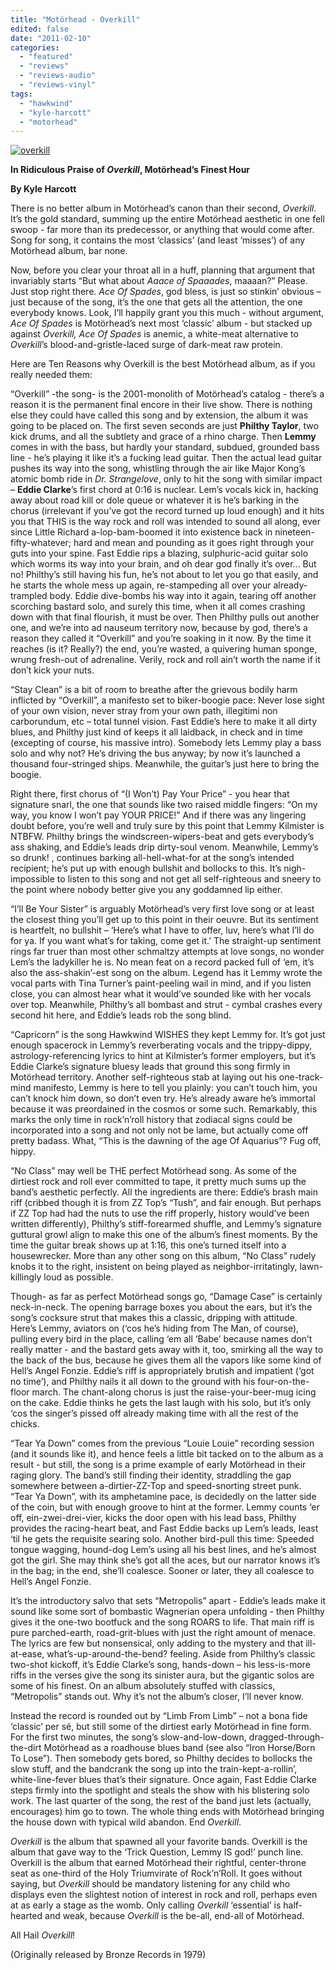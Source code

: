 ```yaml
---
title: "Motörhead - Overkill"
edited: false
date: "2011-02-10"
categories:
  - "featured"
  - "reviews"
  - "reviews-audio"
  - "reviews-vinyl"
tags:
  - "hawkwind"
  - "kyle-harcott"
  - "motorhead"
---
```


[![](http://www.hellbound.ca/wp-content/uploads/2011/02/overkill.jpg "overkill")](http://www.hellbound.ca/wp-content/uploads/2011/02/overkill.jpg)

**In Ridiculous Praise of _Overkill_, Motörhead’s Finest Hour**

**By Kyle Harcott**

There is no better album in Motörhead’s canon than their second, _Overkill_. It’s the gold standard, summing up the entire Motörhead aesthetic in one fell swoop - far more than its predecessor, or anything that would come after. Song for song, it contains the most ‘classics’ (and least ‘misses’) of any Motörhead album, bar none.

Now, before you clear your throat all in a huff, planning that argument that invariably starts “But what about _Aaace of Spaaades_, maaaan?” Please. Just stop right there. _Ace Of Spades_, god bless, is just so stinkin’ obvious – just because of the song, it’s the one that gets all the attention, the one everybody knows. Look, I’ll happily grant you this much - without argument, _Ace Of Spades_ is Motörhead’s next most ‘classic’ album - but stacked up against _Overkill, Ace Of Spades_ is anemic, a white-meat alternative to _Overkill_’s blood-and-gristle-laced surge of dark-meat raw protein.

Here are Ten Reasons why Overkill is the best Motörhead album, as if you really needed them:

“Overkill” -the song- is the 2001-monolith of Motörhead’s catalog - there’s a reason it is the permanent final encore in their live show. There is nothing else they could have called this song and by extension, the album it was going to be placed on. The first seven seconds are just **Philthy Taylor**, two kick drums, and all the subtlety and grace of a rhino charge. Then **Lemmy** comes in with the bass, but hardly your standard, subdued, grounded bass line - he’s playing it like it’s a fucking lead guitar. Then the actual lead guitar pushes its way into the song, whistling through the air like Major Kong’s atomic bomb ride in _Dr. Strangelove_, only to hit the song with similar impact – **Eddie Clarke**’s first chord at 0:16 is nuclear. Lem’s vocals kick in, hacking away about road kill or dole queue or whatever it is he’s barking in the chorus (irrelevant if you’ve got the record turned up loud enough) and it hits you that THIS is the way rock and roll was intended to sound all along, ever since Little Richard a-lop-bam-boomed it into existence back in nineteen-fifty-whatever; hard and mean and pounding as it goes right through your guts into your spine. Fast Eddie rips a blazing, sulphuric-acid guitar solo which worms its way into your brain, and oh dear god finally it’s over… But no! Philthy’s still having his fun, he’s not about to let you go that easily, and he starts the whole mess up again, re-stampeding all over your already-trampled body. Eddie dive-bombs his way into it again, tearing off another scorching bastard solo, and surely this time, when it all comes crashing down with that final flourish, it must be over. Then Philthy pulls out another one, and we’re into ad nauseum territory now, because by god, there’s a reason they called it “Overkill” and you’re soaking in it now. By the time it reaches (is it? Really?) the end, you’re wasted, a quivering human sponge, wrung fresh-out of adrenaline. Verily, rock and roll ain’t worth the name if it don’t kick your nuts.

“Stay Clean” is a bit of room to breathe after the grievous bodily harm inflicted by “Overkill”, a manifesto set to biker-boogie pace: Never lose sight of your own vision, never stray from your own path, illegitimi non carborundum, etc – total tunnel vision. Fast Eddie’s here to make it all dirty blues, and Philthy just kind of keeps it all laidback, in check and in time (excepting of course, his massive intro). Somebody lets Lemmy play a bass solo and why not? He’s driving the bus anyway; by now it’s launched a thousand four-stringed ships. Meanwhile, the guitar’s just here to bring the boogie.

Right there, first chorus of “(I Won’t) Pay Your Price” - you hear that signature snarl, the one that sounds like two raised middle fingers: “On my way, you know I won’t pay YOUR PRICE!” And if there was any lingering doubt before, you’re well and truly sure by this point that Lemmy Kilmister is NTBFW. Philthy brings the windscreen-wipers-beat and gets everybody’s ass shaking, and Eddie’s leads drip dirty-soul venom. Meanwhile, Lemmy’s so drunk! , continues barking all-hell-what-for at the song’s intended recipient; he’s put up with enough bullshit and bollocks to this. It’s nigh-impossible to listen to this song and not get all self-righteous and sneery to the point where nobody better give you any goddamned lip either.

“I’ll Be Your Sister” is arguably Motörhead’s very first love song or at least the closest thing you’ll get up to this point in their oeuvre. But its sentiment is heartfelt, no bullshit – ‘Here’s what I have to offer, luv, here’s what I’ll do for ya. If you want what’s for taking, come get it.’ The straight-up sentiment rings far truer than most other schmaltzy attempts at love songs, no wonder Lem’s the ladykiller he is. No mean feat on a record packed full of ‘em, it’s also the ass-shakin’-est song on the album. Legend has it Lemmy wrote the vocal parts with Tina Turner’s paint-peeling wail in mind, and if you listen close, you can almost hear what it would’ve sounded like with her vocals over top. Meanwhile, Philthy’s all bombast and strut - cymbal crashes every second hit here, and Eddie’s leads rob the song blind.

“Capricorn” is the song Hawkwind WISHES they kept Lemmy for. It’s got just enough spacerock in Lemmy’s reverberating vocals and the trippy-dippy, astrology-referencing lyrics to hint at Kilmister’s former employers, but it’s Eddie Clarke’s signature bluesy leads that ground this song firmly in Motörhead territory. Another self-righteous stab at laying out his one-track-mind manifesto, Lemmy is here to tell you plainly: you can’t touch him, you can’t knock him down, so don’t even try. He’s already aware he’s immortal because it was preordained in the cosmos or some such. Remarkably, this marks the only time in rock’n’roll history that zodiacal signs could be incorporated into a song and not only not be lame, but actually come off pretty badass. What, “This is the dawning of the age Of Aquarius”? Fug off, hippy.

“No Class” may well be THE perfect Motörhead song. As some of the dirtiest rock and roll ever committed to tape, it pretty much sums up the band’s aesthetic perfectly. All the ingredients are there: Eddie’s brash main riff (cribbed though it is from ZZ Top’s “Tush”, and fair enough. But perhaps if ZZ Top had had the nuts to use the riff properly, history would’ve been written differently), Philthy’s stiff-forearmed shuffle, and Lemmy’s signature guttural growl align to make this one of the album’s finest moments. By the time the guitar break shows up at 1:16, this one’s turned itself into a housewrecker. More than any other song on this album, “No Class” rudely knobs it to the right, insistent on being played as neighbor-irritatingly, lawn-killingly loud as possible.

Though- as far as perfect Motörhead songs go, “Damage Case” is certainly neck-in-neck. The opening barrage boxes you about the ears, but it’s the song’s cocksure strut that makes this a classic, dripping with attitude. Here’s Lemmy, aviators on (‘cos he’s hiding from The Man, of course), pulling every bird in the place, calling ‘em all ‘Babe’ because names don’t really matter - and the bastard gets away with it, too, smirking all the way to the back of the bus, because he gives them all the vapors like some kind of Hell’s Angel Fonzie. Eddie’s riff is appropriately brutish and impatient (‘got no time’), and Philthy nails it all down to the ground with his four-on-the-floor march. The chant-along chorus is just the raise-your-beer-mug icing on the cake. Eddie thinks he gets the last laugh with his solo, but it’s only ‘cos the singer’s pissed off already making time with all the rest of the chicks.

“Tear Ya Down” comes from the previous “Louie Louie” recording session (and it sounds like it), and hence feels a little bit tacked on to the album as a result - but still, the song is a prime example of early Motörhead in their raging glory. The band’s still finding their identity, straddling the gap somewhere between a-dirtier-ZZ-Top and speed-snorting street punk. “Tear Ya Down”, with its amphetamine pace, is decidedly on the latter side of the coin, but with enough groove to hint at the former. Lemmy counts ‘er off, ein-zwei-drei-vier, kicks the door open with his lead bass, Philthy provides the racing-heart beat, and Fast Eddie backs up Lem’s leads, least ‘til he gets the requisite searing solo. Another bird-pull this time: Speeded tongue wagging, hound-dog Lem’s using all his best lines, and he’s almost got the girl. She may think she’s got all the aces, but our narrator knows it’s in the bag; in the end, she’ll coalesce. Sooner or later, they all coalesce to Hell’s Angel Fonzie.

It’s the introductory salvo that sets “Metropolis” apart - Eddie’s leads make it sound like some sort of bombastic Wagnerian opera unfolding - then Philthy gives it the one-two bootfuck and the song ROARS to life. That main riff is pure parched-earth, road-grit-blues with just the right amount of menace. The lyrics are few but nonsensical, only adding to the mystery and that ill-at-ease, what’s-up-around-the-bend? feeling. Aside from Philthy’s classic two-shot kickoff, it’s Eddie Clarke’s song, hands-down – his less-is-more riffs in the verses give the song its sinister aura, but the gigantic solos are some of his finest. On an album absolutely stuffed with classics, “Metropolis” stands out. Why it’s not the album’s closer, I’ll never know.

Instead the record is rounded out by “Limb From Limb” – not a bona fide ‘classic’ per sé, but still some of the dirtiest early Motörhead in fine form. For the first two minutes, the song’s slow-and-low-down, dragged-through-the-dirt Motörhead as a roadhouse blues band (see also “Iron Horse/Born To Lose”). Then somebody gets bored, so Philthy decides to bollocks the slow stuff, and the bandcrank the song up into the train-kept-a-rollin’, white-line-fever blues that’s their signature. Once again, Fast Eddie Clarke steps firmly into the spotlight and steals the show with his blistering solo work. The last quarter of the song, the rest of the band just lets (actually, encourages) him go to town. The whole thing ends with Motörhead bringing the house down with typical wild abandon. End _Overkill_.

_Overkill_ is the album that spawned all your favorite bands. Overkill is the album that gave way to the ‘Trick Question, Lemmy IS god!’ punch line. Overkill is the album that earned Motörhead their rightful, center-throne seat as one-third of the Holy Triumvirate of Rock’n’Roll. It goes without saying, but _Overkill_ should be mandatory listening for any child who displays even the slightest notion of interest in rock and roll, perhaps even at as early a stage as the womb. Only calling _Overkill_ ‘essential’ is half-hearted and weak, because _Overkill_ is the be-all, end-all of Motörhead.

All Hail _Overkill_!

(Originally released by Bronze Records in 1979)
